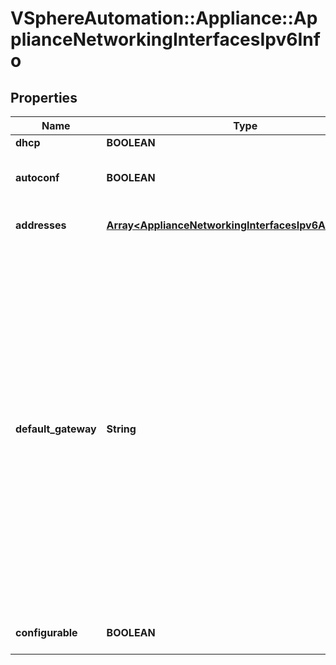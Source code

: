# VSphereAutomation::Appliance::ApplianceNetworkingInterfacesIpv6Info

## Properties
Name | Type | Description | Notes
------------ | ------------- | ------------- | -------------
**dhcp** | **BOOLEAN** | DHCP is on. | [optional] 
**autoconf** | **BOOLEAN** | Stateless Address Autoconfiguration (SLAAC) is on. | [optional] 
**addresses** | [**Array&lt;ApplianceNetworkingInterfacesIpv6AddressInfo&gt;**](ApplianceNetworkingInterfacesIpv6AddressInfo.md) | List of addresses with their origins and statuses. | [optional] 
**default_gateway** | **String** | The default gateway for static IP address assignment. This configures the global IPv6 default gateway on the appliance with the specified gateway address and interface. This gateway replaces the existing default gateway configured on the appliance. However, if the gateway address is link-local, then it is added for that interface. This does not support configuration of multiple global default gateways through different interfaces. | [optional] 
**configurable** | **BOOLEAN** | Is NIC configurable or not. | [optional] 


